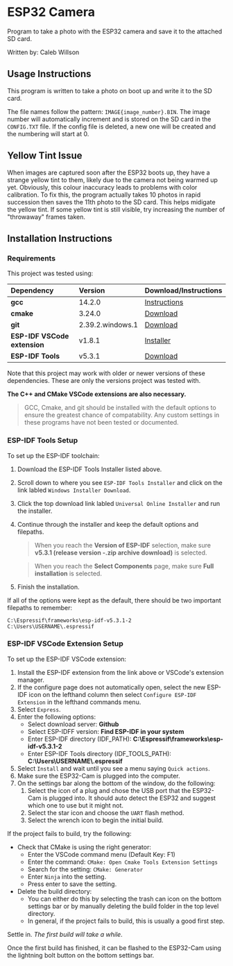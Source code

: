 # ESP32 Camera

Program to take a photo with the ESP32 camera and save it to the attached SD card.

Written by: Caleb Willson

## Usage Instructions
This program is written to take a photo on boot up and write it to the SD card. 

The file names follow the pattern: `IMAGE{image_number}.BIN`. The image number will automatically increment and is stored on the SD card in the `CONFIG.TXT` file. If the config file is deleted, a new one will be created and the numbering will start at 0. 

## Yellow Tint Issue
When images are captured soon after the ESP32 boots up, they have a strange yellow tint to them, likely due to the camera not being warmed up yet. Obviously, this colour inaccuracy leads to problems with color calibration. To fix this, the program actually takes 10 photos in rapid succession then saves the 11th photo to the SD card. This helps midigate the yellow tint. If some yellow tint is still visible, try increasing the number of "throwaway" frames taken.

## Installation Instructions
### Requirements
This project was tested using:

| **Dependency**               	| **Version**          	| **Download/Instructions** 	
|:------------------------------|:----------------------|:-
| **gcc**                      	| 14.2.0            	| [Instructions](https://www.freecodecamp.org/news/how-to-install-c-and-cpp-compiler-on-windows/)
| **cmake**                    	| 3.24.0            	| [Download](https://cmake.org/download/)
| **git**                      	| 2.39.2.windows.1  	| [Download](https://git-scm.com/download/win) 
| **ESP-IDF VSCode extension** 	| v1.8.1            	| [Installer](https://marketplace.visualstudio.com/items?itemName=espressif.esp-idf-extension)
| **ESP-IDF Tools**            	| v5.3.1            	| [Download](https://docs.espressif.com/projects/esp-idf/en/stable/esp32/get-started/windows-setup.html)

Note that this project may work with older or newer versions of these dependencies. 
These are only the versions project was tested with.

**The C++ and CMake VSCode extensions are also necessary.**

> GCC, Cmake, and git should be installed with the default options to ensure the greatest chance of compatability.
> Any custom settings in these programs have not been tested or documented.

### ESP-IDF Tools Setup
To set up the ESP-IDF toolchain:

1. Download the ESP-IDF Tools Installer listed above.
2. Scroll down to where you see `ESP-IDF Tools Installer` and click on the link labled `Windows Installer Download`.
3. Click the top download link labled `Universal Online Installer` and run the installer.
4. Continue through the installer and keep the default options and filepaths.
    > When you reach the **Version of ESP-IDF** selection, make sure **v5.3.1 (release version -.zip archive download)** is selected.
    
    > When you reach the **Select Components** page, make sure **Full installation** is selected.

5. Finish the installation.

If all of the options were kept as the default, there should be two important filepaths to remember:
```(bash)
C:\Espressif\frameworks\esp-idf-v5.3.1-2
C:\Users\USERNAME\.espressif
```

### ESP-IDF VSCode Extension Setup
To set up the ESP-IDF VSCode extension:

1. Install the ESP-IDF extension from the link above or VSCode's extension manager.
2. If the configure page does not automatically open, select the new ESP-IDF icon on the lefthand column then select `Configure ESP-IDF Extension` in the lefthand commands menu. 
3. Select `Express`.
4. Enter the following options:
    * Select download server: **Github**
    * Select ESP-IDFF version: **Find ESP-IDF in your system**
    * Enter ESP-IDF directory (IDF_PATH): **C:\Espressif\frameworks\esp-idf-v5.3.1-2**
    * Enter ESP-IDF Tools directory (IDF_TOOLS_PATH): **C:\Users\USERNAME\\.espressif**
4. Select `Install` and wait until you see a menu saying `Quick actions`.
5. Make sure the ESP32-Cam is plugged into the computer.
6. On the settings bar along the bottom of the window, do the following:
    1. Select the icon of a plug and chose the USB port that the ESP32-Cam is plugged into. It should auto detect the ESP32 and suggest which one to use but it might not.
    2. Select the star icon and choose the `UART` flash method. 
    3. Select the wrench icon to begin the initial build.

 If the project fails to build, try the following:
 * Check that CMake is using the right generator:
   * Enter the VSCode command menu (Default Key: F1)
   * Enter the command: `CMake: Open Cmake Tools Extension Settings`
   * Search for the setting: `CMake: Generator`
   * Enter `Ninja` into the setting.
   * Press enter to save the setting.
* Delete the build directory:
    * You can either do this by selecting the trash can icon on the bottom settings bar or by manually deleting the build folder in the top level directory.
    * In general, if the project fails to build, this is usually a good first step.

Settle in. *The first build will take a while*.

Once the first build has finished, it can be flashed to the ESP32-Cam using the lightning bolt button on the bottom settings bar. 